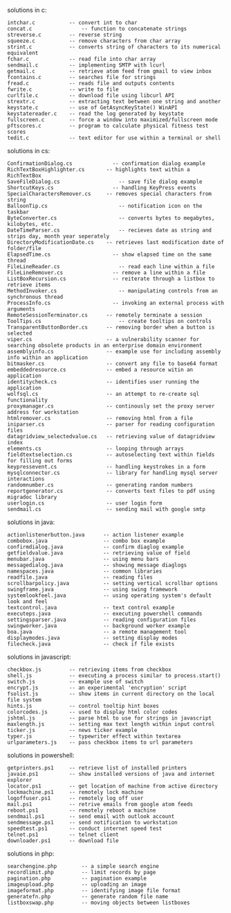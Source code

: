 solutions in c:

    intchar.c           -- convert int to char
    concat.c		        -- function to concatenate strings
    streverse.c         -- reverse string
    squeeze.c           -- remove characters from char array
    strint.c            -- converts string of characters to its numerical equivalent
    fchar.c             -- read file into char array
    sendmail.c          -- implementing SMTP with lcurl
    getmail.c           -- retrieve atom feed from gmail to view inbox
    fcontains.c         -- searches file for strings
    fread.c             -- reads file and outputs contents
    fwrite.c            -- write to file
    curlfile.c          -- download file using libcurl API
    strextr.c           -- extracting text between one string and another
    keystate.c          -- use of GetAsyncKeyState() WinAPI
    keystatereader.c    -- read the log generated by keystate
    fullscreen.c        -- force a window into maximized/fullscreen mode
    pftscores.c         -- program to calculate physical fitness test scores
    tedit.c             -- text editor for use within a terminal or shell

solutions in cs:

    ConfirmationDialog.cs	          -- confirmation dialog example
    RichTextBoxHighlighter.cs       -- highlights text within a RichTextBox
    SaveFileDialog.cs		            -- save file dialog example
    ShortcutKeys.cs		              -- handling KeyPress events
    SpecialCharactersRemover.cs     -- removes special characters from string
    BalloonTip.cs		                -- notification icon on the taskbar
    ByteConverter.cs		            -- converts bytes to megabytes, kilobytes, etc.
    DateTimeParser.cs		            -- recieves date as string and strips day, month year seperately
    DirectoryModificationDate.cs    -- retrieves last modification date of folder/file
    ElapsedTime.cs		              -- show elapsed time on the same thread
    FileLineReader.cs	 	            -- read each line within a file
    FileLineRemover.cs 		          -- remove a line within a file
    ListBoxRecursion.cs		          -- reiterate through a listbox to retrieve items
    MethodInvoker.cs		            -- manipulating controls from an synchronous thread
    ProcessInfo.cs		              -- invoking an external process with arguments
    RemoteSessionTerminator.cs      -- remotely terminate a session
    ToolTips.cs			                -- create tooltips on controls
    TransparentButtonBorder.cs	    -- removing border when a button is selected
    viper.cs                        -- a vulnerability scanner for searching obsolete products in an enterprise domain environment
    assemblyinfo.cs                 -- example use for including assembly info within an application
    bitmasker.cs                    -- convert any file to base64 format
    embeddedresource.cs             -- embed a resource witin an application
    identitycheck.cs                -- identifies user running the application
    wolfsql.cs                      -- an attempt to re-create sql functionality
    proxymanager.cs                 -- continously set the proxy server address for workstation
    htmlremover.cs                  -- removing html from a file
    iniparser.cs                    -- parser for reading configuration files
    datagridview_selectedvalue.cs   -- retrieving value of datagridview index
    elements.cs                     -- looping through arrays
    fieldtextselection.cs           -- autoselecting text within fields for filling out forms
    keypressevent.cs                -- handling keystrokes in a form
    mysqlconnector.cs               -- library for handling mysql server interactions
    randomnumber.cs                 -- generating random numbers
    reportgenerator.cs              -- converts text files to pdf using migradoc library
    userlogin.cs                    -- user login form
    sendmail.cs                     -- sending mail with google smtp

solutions in java:

    actionlistenerbutton.java      -- action listener example
    combobox.java                  -- combo box example
    confirmdialog.java             -- confirm diaglog example
    getfieldvalue.java             -- retrieving value of field
    menubar.java                   -- using menu bars
    messagedialog.java             -- showing message diaglogs
    namespaces.java                -- common libraries
    readfile.java                  -- reading files
    scrollbarpolicy.java           -- setting vertical scrollbar options
    swingframe.java                -- using swing framework
    systemlookfeel.java            -- using operating system's default look and feel    
    textcontrol.java               -- text control example
    executeps.java                 -- executing powershell commands
    settingsparser.java            -- reading configuration files
    swingworker.java               -- background worker example
    boa.java                       -- a remote management tool      
    displaymodes.java              -- setting display modes
    filecheck.java                 -- check if file exists

solutions in javascript:

    checkbox.js         -- retrieving items from checkbox
    shell.js            -- executing a process similar to process.start()
    switch.js           -- example use of switch
    encrypt.js          -- an experimental 'encryption' script
    fsolist.js          -- show items in current directory on the local file system
    hints.js            -- control tooltip hint boxes
    colorcodes.js       -- used to display html color codes
    jshtml.js           -- parse html to use for strings in javascript
    maxlength.js        -- setting max text length within input control
    ticker.js           -- news ticker example
    typer.js            -- typewriter effect within textarea
    urlparameters.js    -- pass checkbox items to url parameters

solutions in powershell:

    getprinters.ps1     -- retrieve list of installed printers
    javaie.ps1          -- show installed versions of java and internet explorer
    locator.ps1         -- get location of machine from active directory
    lockmachine.ps1     -- remotely lock machine
    logoffuser.ps1      -- remotely log off user
    mail.ps1            -- retrive emails from google atom feeds
    reboot.ps1          -- remotely reboot a machine
    sendmail.ps1        -- send email with outlook account
    sendmessage.ps1     -- send notification to workstation
    speedtest.ps1       -- conduct internet speed test
    telnet.ps1          -- telnet client
    downloader.ps1      -- download file

solutions in php:

    searchengine.php        -- a simple search engine
    recordlimit.php         -- limit records by page
    pagination.php          -- pagination example
    imageupload.php         -- uploading an image
    imageformat.php         -- identifying image file format
    generatefn.php          -- generate random file name
    listboxswap.php         -- moving objects between listboxes
